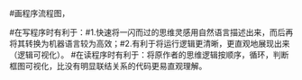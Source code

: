 #画程序流程图，

#在写程序时有利于：#1.快速将一闪而过的思维灵感用自然语言描述出来，而后再将其转换为机器语言较为高效；#2.有利于将运行逻辑更清晰，更直观地展现出来（逻辑可视化）。
#在读程序时有利于：将原作者的思维逻辑按顺序，循环，判断框图可视化，比没有明显联结关系的代码更易直观理解。
